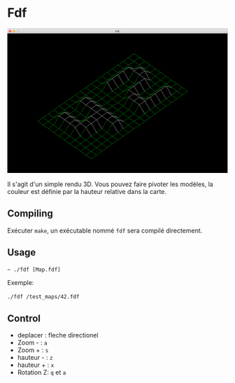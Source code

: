 # Fdf

![screenshot](/screens/screen.png?raw=true)

Il s'agit d'un simple rendu 3D. Vous pouvez faire pivoter les modèles, la couleur est définie par la hauteur relative dans la carte.

## Compiling

Exécuter `make`, un exécutable nommé `fdf` sera compilé directement.

## Usage

`~ ./fdf [Map.fdf]`

Exemple:

`./fdf /test_maps/42.fdf`

## Control

* deplacer  : fleche directionel
* Zoom -    : `a`
* Zoom +    : `s`
* hauteur - : `z`
* hauteur + : `x`
* Rotation Z: `q` et `a` 
